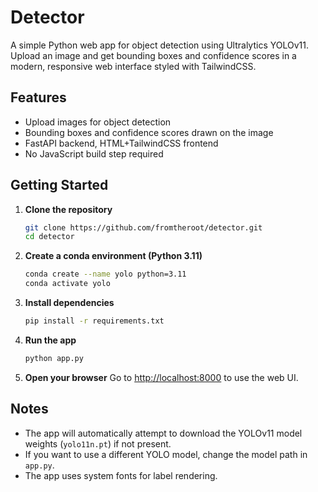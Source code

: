 # Detector
A simple Python web app for object detection using Ultralytics YOLOv11. Upload an image and get bounding boxes and confidence scores in a modern, responsive web interface styled with TailwindCSS.

## Features
- Upload images for object detection
- Bounding boxes and confidence scores drawn on the image
- FastAPI backend, HTML+TailwindCSS frontend
- No JavaScript build step required

## Getting Started

1. **Clone the repository**
   ```sh
   git clone https://github.com/fromtheroot/detector.git
   cd detector
   ```

2. **Create a conda environment (Python 3.11)**
   ```sh
   conda create --name yolo python=3.11
   conda activate yolo
   ```

3. **Install dependencies**
   ```sh
   pip install -r requirements.txt
   ```

4. **Run the app**
   ```sh
   python app.py
   ```

5. **Open your browser**
   Go to [http://localhost:8000](http://localhost:8000) to use the web UI.

## Notes
- The app will automatically attempt to download the YOLOv11 model weights (`yolo11n.pt`) if not present.
- If you want to use a different YOLO model, change the model path in `app.py`.
- The app uses system fonts for label rendering.